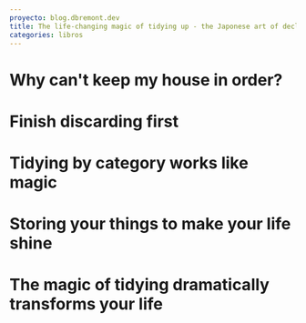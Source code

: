 ```yaml
---
proyecto: blog.dbremont.dev
title: The life-changing magic of tidying up - the Japonese art of decluterring and organization
categories: libros
---
```


<!--more-->

# Why can't keep my house in order?
# Finish discarding first
# Tidying by category works like magic
# Storing your things to make your life shine
# The magic of tidying dramatically transforms your life